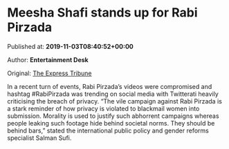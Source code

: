 
# Meesha Shafi stands up for Rabi Pirzada

Published at: **2019-11-03T08:40:52+00:00**

Author: **Entertainment Desk**

Original: [The Express Tribune](https://tribune.com.pk/story/2092659/4-meesha-shafi-stands-rabi-pirzada/)

In a recent turn of events, Rabi Pirzada’s videos were compromised and hashtag #RabiPirzada was trending on social media with Twitterati heavily criticising the breach of privacy.
“The vile campaign against Rabi Pirzada is a stark reminder of how privacy is violated to blackmail women into submission. Morality is used to justify such abhorrent campaigns whereas people leaking such footage hide behind societal norms. They should be behind bars,” stated the international public policy and gender reforms specialist Salman Sufi.
